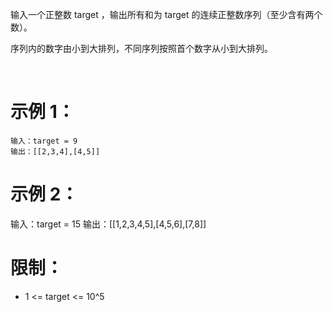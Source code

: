 ﻿﻿输入一个正整数 target ，输出所有和为 target 的连续正整数序列（至少含有两个数）。

序列内的数字由小到大排列，不同序列按照首个数字从小到大排列。

 

# 示例 1：
```
输入：target = 9
输出：[[2,3,4],[4,5]]
```
# 示例 2：

输入：target = 15
输出：[[1,2,3,4,5],[4,5,6],[7,8]]
 

# 限制：

- 1 <= target <= 10^5

















